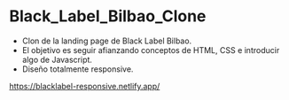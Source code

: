 # Black_Label_Bilbao_Clone

- Clon de la landing page de Black Label Bilbao.
- El objetivo es seguir afianzando conceptos de HTML, CSS e introducir algo de Javascript.
- Diseño totalmente responsive.

https://blacklabel-responsive.netlify.app/

